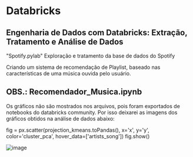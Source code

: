 # Databricks

## Engenharia de Dados com Databricks: Extração, Tratamento e Análise de Dados

"Spotify.pylab"
Exploração e tratamento da base de dados do Spotify


Criando um sistema de recomendação de Playlist, baseado nas características de uma música ouvida pelo usuário.

## OBS.: Recomendador_Musica.ipynb
Os gráficos não são mostrados nos arquivos, pois foram exportados de notebooks do databricks community. Por isso deixarei as imagens dos gráficos obtidos na análise de dados abaixo:

fig = px.scatter(projection_kmeans.toPandas(), x='x', y='y', color='cluster_pca', hover_data=['artists_song'])
fig.show()

![image](https://github.com/victorsa2/spotify_analytics/assets/141345545/4f75153c-cfac-4919-a084-44b2a1b57d11)
